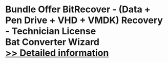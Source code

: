 # Bundle Offer BitRecover - (Data + Pen Drive + VHD + VMDK) Recovery - Technician License<br />Bat Converter Wizard<br />[>> Detailed information](https://secure.shareit.com/shareit/product.html?productid=300954720&affiliateid=200057808)